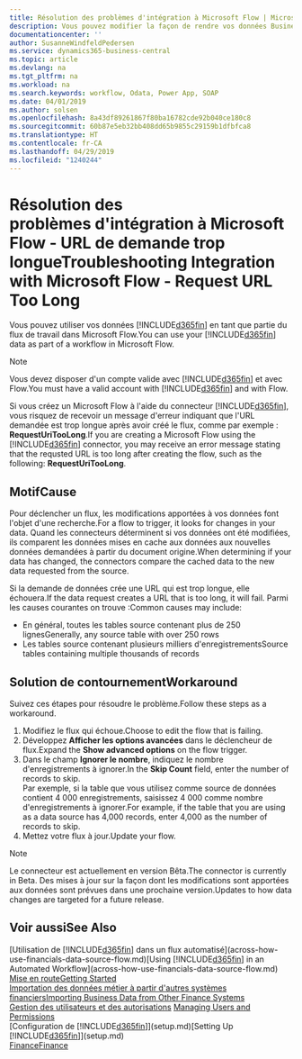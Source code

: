 ```yaml
---
title: Résolution des problèmes d'intégration à Microsoft Flow | Microsoft Docs
description: Vous pouvez modifier la façon de rendre vos données Business Central disponibles sous forme de source de données et spécifier une URL OData de vos services Web pour générer un flux de travail automatisé.
documentationcenter: ''
author: SusanneWindfeldPedersen
ms.service: dynamics365-business-central
ms.topic: article
ms.devlang: na
ms.tgt_pltfrm: na
ms.workload: na
ms.search.keywords: workflow, Odata, Power App, SOAP
ms.date: 04/01/2019
ms.author: solsen
ms.openlocfilehash: 8a43df89261867f80ba16782cde92b040ce180c8
ms.sourcegitcommit: 60b87e5eb32bb408dd65b9855c29159b1dfbfca8
ms.translationtype: HT
ms.contentlocale: fr-CA
ms.lasthandoff: 04/29/2019
ms.locfileid: "1240244"
---
```

# <a name="troubleshooting-integration-with-microsoft-flow---request-url-too-long"></a><span data-ttu-id="aee79-103">Résolution des problèmes d'intégration à Microsoft Flow - URL de demande trop longue</span><span class="sxs-lookup"><span data-stu-id="aee79-103">Troubleshooting Integration with Microsoft Flow - Request URL Too Long</span></span>
<span data-ttu-id="aee79-104">Vous pouvez utiliser vos données [!INCLUDE[d365fin](includes/d365fin_md.md)] en tant que partie du flux de travail dans Microsoft Flow.</span><span class="sxs-lookup"><span data-stu-id="aee79-104">You can use your [!INCLUDE[d365fin](includes/d365fin_md.md)] data as part of a workflow in Microsoft Flow.</span></span>  

> [!NOTE]  
>   <span data-ttu-id="aee79-105">Vous devez disposer d'un compte valide avec [!INCLUDE[d365fin](includes/d365fin_md.md)] et avec Flow.</span><span class="sxs-lookup"><span data-stu-id="aee79-105">You must have a valid account with [!INCLUDE[d365fin](includes/d365fin_md.md)] and with Flow.</span></span>  

<span data-ttu-id="aee79-106">Si vous créez un Microsoft Flow à l'aide du connecteur [!INCLUDE[d365fin](includes/d365fin_md.md)], vous risquez de recevoir un message d'erreur indiquant que l'URL demandée est trop longue après avoir créé le flux, comme par exemple : **RequestUriTooLong**.</span><span class="sxs-lookup"><span data-stu-id="aee79-106">If you are creating a Microsoft Flow using the [!INCLUDE[d365fin](includes/d365fin_md.md)] connector, you may receive an error message stating that the requsted URL is too long after creating the flow, such as the following: **RequestUriTooLong**.</span></span>

## <a name="cause"></a><span data-ttu-id="aee79-107">Motif</span><span class="sxs-lookup"><span data-stu-id="aee79-107">Cause</span></span>
<span data-ttu-id="aee79-108">Pour déclencher un flux, les modifications apportées à vos données font l'objet d'une recherche.</span><span class="sxs-lookup"><span data-stu-id="aee79-108">For a flow to trigger, it looks for changes in your data.</span></span> <span data-ttu-id="aee79-109">Quand les connecteurs déterminent si vos données ont été modifiées, ils comparent les données mises en cache aux données aux nouvelles données demandées à partir du document origine.</span><span class="sxs-lookup"><span data-stu-id="aee79-109">When determining if your data has changed, the connectors compare the cached data to the new data requested from the source.</span></span>  

<span data-ttu-id="aee79-110">Si la demande de données crée une URL qui est trop longue, elle échouera.</span><span class="sxs-lookup"><span data-stu-id="aee79-110">If the data request creates a URL that is too long, it will fail.</span></span> <span data-ttu-id="aee79-111">Parmi les causes courantes on trouve :</span><span class="sxs-lookup"><span data-stu-id="aee79-111">Common causes may include:</span></span>
- <span data-ttu-id="aee79-112">En général, toutes les tables source contenant plus de 250 lignes</span><span class="sxs-lookup"><span data-stu-id="aee79-112">Generally, any source table with over 250 rows</span></span>
- <span data-ttu-id="aee79-113">Les tables source contenant plusieurs milliers d'enregistrements</span><span class="sxs-lookup"><span data-stu-id="aee79-113">Source tables containing multiple thousands of records</span></span>

## <a name="workaround"></a><span data-ttu-id="aee79-114">Solution de contournement</span><span class="sxs-lookup"><span data-stu-id="aee79-114">Workaround</span></span>
<span data-ttu-id="aee79-115">Suivez ces étapes pour résoudre le problème.</span><span class="sxs-lookup"><span data-stu-id="aee79-115">Follow these steps as a workaround.</span></span>
1. <span data-ttu-id="aee79-116">Modifiez le flux qui échoue.</span><span class="sxs-lookup"><span data-stu-id="aee79-116">Choose to edit the flow that is failing.</span></span>
2. <span data-ttu-id="aee79-117">Développez **Afficher les options avancées** dans le déclencheur de flux.</span><span class="sxs-lookup"><span data-stu-id="aee79-117">Expand the **Show advanced options** on the flow trigger.</span></span>
3. <span data-ttu-id="aee79-118">Dans le champ **Ignorer le nombre**, indiquez le nombre d'enregistrements à ignorer.</span><span class="sxs-lookup"><span data-stu-id="aee79-118">In the **Skip Count** field, enter the number of records to skip.</span></span>  
<span data-ttu-id="aee79-119">Par exemple, si la table que vous utilisez comme source de données contient 4 000 enregistrements, saisissez 4 000 comme nombre d'enregistrements à ignorer.</span><span class="sxs-lookup"><span data-stu-id="aee79-119">For example, if the table that you are using as a data source has 4,000 records, enter 4,000 as the number of records to skip.</span></span>
4. <span data-ttu-id="aee79-120">Mettez votre flux à jour.</span><span class="sxs-lookup"><span data-stu-id="aee79-120">Update your flow.</span></span>

> [!NOTE]  
> <span data-ttu-id="aee79-121">Le connecteur est actuellement en version Bêta.</span><span class="sxs-lookup"><span data-stu-id="aee79-121">The connector is currently in Beta.</span></span> <span data-ttu-id="aee79-122">Des mises à jour sur la façon dont les modifications sont apportées aux données sont prévues dans une prochaine version.</span><span class="sxs-lookup"><span data-stu-id="aee79-122">Updates to how data changes are targeted for a future release.</span></span>


## <a name="see-also"></a><span data-ttu-id="aee79-123">Voir aussi</span><span class="sxs-lookup"><span data-stu-id="aee79-123">See Also</span></span>
<span data-ttu-id="aee79-124">[Utilisation de [!INCLUDE[d365fin](includes/d365fin_md.md)] dans un flux automatisé](across-how-use-financials-data-source-flow.md)</span><span class="sxs-lookup"><span data-stu-id="aee79-124">[Using [!INCLUDE[d365fin](includes/d365fin_md.md)] in an Automated Workflow](across-how-use-financials-data-source-flow.md)</span></span>  
[<span data-ttu-id="aee79-125">Mise en route</span><span class="sxs-lookup"><span data-stu-id="aee79-125">Getting Started</span></span>](product-get-started.md)  
[<span data-ttu-id="aee79-126">Importation des données métier à partir d'autres systèmes financiers</span><span class="sxs-lookup"><span data-stu-id="aee79-126">Importing Business Data from Other Finance Systems</span></span>](across-import-data-configuration-packages.md)  
<span data-ttu-id="aee79-127">[Gestion des utilisateurs et des autorisations](ui-how-users-permissions.md)  </span><span class="sxs-lookup"><span data-stu-id="aee79-127">[Managing Users and Permissions](ui-how-users-permissions.md)  </span></span>  
<span data-ttu-id="aee79-128">[Configuration de [!INCLUDE[d365fin](includes/d365fin_md.md)]](setup.md)</span><span class="sxs-lookup"><span data-stu-id="aee79-128">[Setting Up [!INCLUDE[d365fin](includes/d365fin_md.md)]](setup.md)</span></span>  
[<span data-ttu-id="aee79-129">Finance</span><span class="sxs-lookup"><span data-stu-id="aee79-129">Finance</span></span>](finance.md)  
